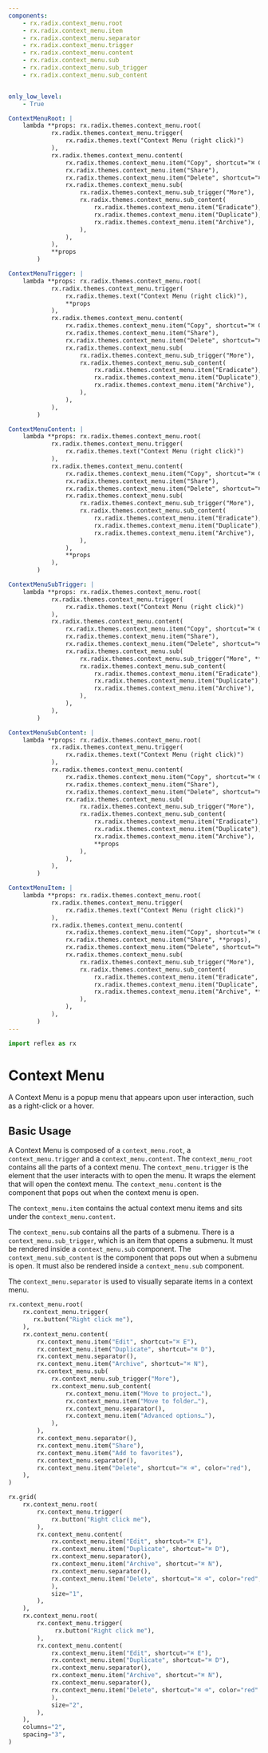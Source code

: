 ```yaml
---
components:
    - rx.radix.context_menu.root
    - rx.radix.context_menu.item
    - rx.radix.context_menu.separator
    - rx.radix.context_menu.trigger
    - rx.radix.context_menu.content
    - rx.radix.context_menu.sub
    - rx.radix.context_menu.sub_trigger
    - rx.radix.context_menu.sub_content


only_low_level:
    - True

ContextMenuRoot: |
    lambda **props: rx.radix.themes.context_menu.root(
            rx.radix.themes.context_menu.trigger(
                rx.radix.themes.text("Context Menu (right click)")
            ),
            rx.radix.themes.context_menu.content(
                rx.radix.themes.context_menu.item("Copy", shortcut="⌘ C"),
                rx.radix.themes.context_menu.item("Share"),
                rx.radix.themes.context_menu.item("Delete", shortcut="⌘ ⌫", color="red"),
                rx.radix.themes.context_menu.sub(
                    rx.radix.themes.context_menu.sub_trigger("More"),
                    rx.radix.themes.context_menu.sub_content(
                        rx.radix.themes.context_menu.item("Eradicate"),
                        rx.radix.themes.context_menu.item("Duplicate"),
                        rx.radix.themes.context_menu.item("Archive"),
                    ),
                ),
            ),
            **props
        )

ContextMenuTrigger: |
    lambda **props: rx.radix.themes.context_menu.root(
            rx.radix.themes.context_menu.trigger(
                rx.radix.themes.text("Context Menu (right click)"),
                **props
            ),
            rx.radix.themes.context_menu.content(
                rx.radix.themes.context_menu.item("Copy", shortcut="⌘ C"),
                rx.radix.themes.context_menu.item("Share"),
                rx.radix.themes.context_menu.item("Delete", shortcut="⌘ ⌫", color="red"),
                rx.radix.themes.context_menu.sub(
                    rx.radix.themes.context_menu.sub_trigger("More"),
                    rx.radix.themes.context_menu.sub_content(
                        rx.radix.themes.context_menu.item("Eradicate"),
                        rx.radix.themes.context_menu.item("Duplicate"),
                        rx.radix.themes.context_menu.item("Archive"),
                    ),
                ),
            ),
        )

ContextMenuContent: |
    lambda **props: rx.radix.themes.context_menu.root(
            rx.radix.themes.context_menu.trigger(
                rx.radix.themes.text("Context Menu (right click)")
            ),
            rx.radix.themes.context_menu.content(
                rx.radix.themes.context_menu.item("Copy", shortcut="⌘ C"),
                rx.radix.themes.context_menu.item("Share"),
                rx.radix.themes.context_menu.item("Delete", shortcut="⌘ ⌫", color="red"),
                rx.radix.themes.context_menu.sub(
                    rx.radix.themes.context_menu.sub_trigger("More"),
                    rx.radix.themes.context_menu.sub_content(
                        rx.radix.themes.context_menu.item("Eradicate"),
                        rx.radix.themes.context_menu.item("Duplicate"),
                        rx.radix.themes.context_menu.item("Archive"),
                    ),
                ),
                **props
            ),
        )

ContextMenuSubTrigger: |
    lambda **props: rx.radix.themes.context_menu.root(
            rx.radix.themes.context_menu.trigger(
                rx.radix.themes.text("Context Menu (right click)")
            ),
            rx.radix.themes.context_menu.content(
                rx.radix.themes.context_menu.item("Copy", shortcut="⌘ C"),
                rx.radix.themes.context_menu.item("Share"),
                rx.radix.themes.context_menu.item("Delete", shortcut="⌘ ⌫", color="red"),
                rx.radix.themes.context_menu.sub(
                    rx.radix.themes.context_menu.sub_trigger("More", **props),
                    rx.radix.themes.context_menu.sub_content(
                        rx.radix.themes.context_menu.item("Eradicate"),
                        rx.radix.themes.context_menu.item("Duplicate"),
                        rx.radix.themes.context_menu.item("Archive"),
                    ),
                ),
            ),
        )

ContextMenuSubContent: |
    lambda **props: rx.radix.themes.context_menu.root(
            rx.radix.themes.context_menu.trigger(
                rx.radix.themes.text("Context Menu (right click)")
            ),
            rx.radix.themes.context_menu.content(
                rx.radix.themes.context_menu.item("Copy", shortcut="⌘ C"),
                rx.radix.themes.context_menu.item("Share"),
                rx.radix.themes.context_menu.item("Delete", shortcut="⌘ ⌫", color="red"),
                rx.radix.themes.context_menu.sub(
                    rx.radix.themes.context_menu.sub_trigger("More"),
                    rx.radix.themes.context_menu.sub_content(
                        rx.radix.themes.context_menu.item("Eradicate"),
                        rx.radix.themes.context_menu.item("Duplicate"),
                        rx.radix.themes.context_menu.item("Archive"),
                        **props
                    ),
                ),
            ),
        )

ContextMenuItem: |
    lambda **props: rx.radix.themes.context_menu.root(
            rx.radix.themes.context_menu.trigger(
                rx.radix.themes.text("Context Menu (right click)")
            ),
            rx.radix.themes.context_menu.content(
                rx.radix.themes.context_menu.item("Copy", shortcut="⌘ C", **props),
                rx.radix.themes.context_menu.item("Share", **props),
                rx.radix.themes.context_menu.item("Delete", shortcut="⌘ ⌫", color="red", **props),
                rx.radix.themes.context_menu.sub(
                    rx.radix.themes.context_menu.sub_trigger("More"),
                    rx.radix.themes.context_menu.sub_content(
                        rx.radix.themes.context_menu.item("Eradicate", **props),
                        rx.radix.themes.context_menu.item("Duplicate", **props),
                        rx.radix.themes.context_menu.item("Archive", **props),
                    ),
                ),
            ),
        )
---
```



```python exec
import reflex as rx
```

# Context Menu

A Context Menu is a popup menu that appears upon user interaction, such as a right-click or a hover.

## Basic Usage

A Context Menu is composed of a `context_menu.root`, a `context_menu.trigger` and a `context_menu.content`. The `context_menu_root` contains all the parts of a context menu. The `context_menu.trigger` is the element that the user interacts with to open the menu. It wraps the element that will open the context menu. The `context_menu.content` is the component that pops out when the context menu is open.

The `context_menu.item` contains the actual context menu items and sits under the `context_menu.content`. 

The `context_menu.sub` contains all the parts of a submenu. There is a `context_menu.sub_trigger`, which is an item that opens a submenu. It must be rendered inside a `context_menu.sub` component. The `context_menu.sub_content` is the component that pops out when a submenu is open. It must also be rendered inside a `context_menu.sub` component. 

The `context_menu.separator` is used to visually separate items in a context menu.


```python demo
rx.context_menu.root(
    rx.context_menu.trigger(
       rx.button("Right click me"),
    ),
    rx.context_menu.content(
        rx.context_menu.item("Edit", shortcut="⌘ E"),
        rx.context_menu.item("Duplicate", shortcut="⌘ D"),
        rx.context_menu.separator(),
        rx.context_menu.item("Archive", shortcut="⌘ N"),
        rx.context_menu.sub(
            rx.context_menu.sub_trigger("More"),
            rx.context_menu.sub_content(
                rx.context_menu.item("Move to project…"),
                rx.context_menu.item("Move to folder…"),
                rx.context_menu.separator(),
                rx.context_menu.item("Advanced options…"),
            ),
        ),
        rx.context_menu.separator(),
        rx.context_menu.item("Share"),
        rx.context_menu.item("Add to favorites"),
        rx.context_menu.separator(),
        rx.context_menu.item("Delete", shortcut="⌘ ⌫", color="red"),
    ),
)
```


```python demo
rx.grid(
    rx.context_menu.root(
        rx.context_menu.trigger(
            rx.button("Right click me"),
        ),
        rx.context_menu.content(
            rx.context_menu.item("Edit", shortcut="⌘ E"),
            rx.context_menu.item("Duplicate", shortcut="⌘ D"),
            rx.context_menu.separator(),
            rx.context_menu.item("Archive", shortcut="⌘ N"),
            rx.context_menu.separator(),
            rx.context_menu.item("Delete", shortcut="⌘ ⌫", color="red",
            ),
            size="1",
        ),
    ),
    rx.context_menu.root(
        rx.context_menu.trigger(
             rx.button("Right click me"),
        ),
        rx.context_menu.content(
            rx.context_menu.item("Edit", shortcut="⌘ E"),
            rx.context_menu.item("Duplicate", shortcut="⌘ D"),
            rx.context_menu.separator(),
            rx.context_menu.item("Archive", shortcut="⌘ N"),
            rx.context_menu.separator(),
            rx.context_menu.item("Delete", shortcut="⌘ ⌫", color="red"
            ),
            size="2",
        ),
    ),
    columns="2", 
    spacing="3",
)
```